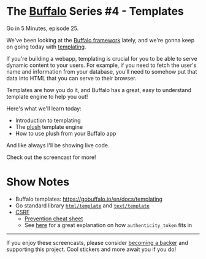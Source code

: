 # The [Buffalo](https://gobuffalo.io) Series #4 - Templates

Go in 5 Minutes, episode 25.

We've been looking at the [Buffalo framework](https://gobuffalo.io) lately, and
we're gonna keep on going today with [templating](https://gobuffalo.io/en/docs/templating).

If you're building a webapp, templating is crucial for you to be able to serve dynamic content to your users. For example, if you need to fetch the user's name and information from your database, you'll need to somehow put that data into HTML that you can serve to their browser.

Templates are how you do it, and Buffalo has a great, easy to understand template engine to help you out!

Here's what we'll learn today:

- Introduction to templating
- The [plush](https://github.com/gobuffalo/plush) template engine
- How to use plush from your Buffalo app

And like always I'll be showing live code.

Check out the screencast for more!

# Show Notes

- Buffalo templates: https://gobuffalo.io/en/docs/templating
- Go standard library [`html/template`](https://godoc.org/html/template) and [`text/template`](https://godoc.org/text/template)
- [CSRF](https://en.wikipedia.org/wiki/Cross-site_request_forgery)
    - [Prevention cheat sheet](https://www.owasp.org/index.php/Cross-Site_Request_Forgery_(CSRF)_Prevention_Cheat_Sheet)
    - See [here](https://stackoverflow.com/questions/941594/understanding-the-rails-authenticity-token) for a great explanation on how `authenticity_token` fits in 

---

If you enjoy these screencasts, please consider 
[becoming a backer](https://www.patreon.com/goin5minutes)
and supporting this project. Cool stickers and more await you if you do!

